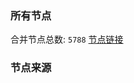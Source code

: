 ### 所有节点
合并节点总数: `5788`
[节点链接](https://github.com/rzhy1/33/raw/master/sub/sub_merge_base64.txt)

### 节点来源
